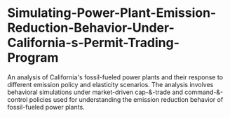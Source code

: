 # Simulating-Power-Plant-Emission-Reduction-Behavior-Under-California-s-Permit-Trading-Program
An analysis of California's fossil-fueled power plants and their response to different emission policy and elasticity scenarios. The analysis involves behavioral simulations under market-driven cap-&amp;-trade and command-&amp;-control policies used for understanding the emission reduction behavior of fossil-fueled power plants.
